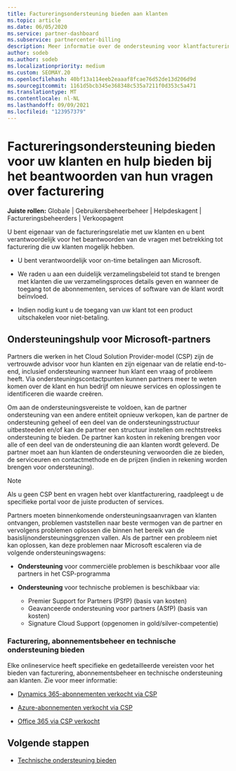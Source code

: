 ```yaml
---
title: Factureringsondersteuning bieden aan klanten
ms.topic: article
ms.date: 06/05/2020
ms.service: partner-dashboard
ms.subservice: partnercenter-billing
description: Meer informatie over de ondersteuning voor klantfacturering die nodig is Cloud Solution Provider (CSP)-programmapartners. Deze ondersteuning omvat het eigenaar zijn van de klantfactureringsrelatie en het beantwoorden van vragen over facturering.
author: sodeb
ms.author: sodeb
ms.localizationpriority: medium
ms.custom: SEOMAY.20
ms.openlocfilehash: 40bf13a114eeb2eaaaf8fcae76d52de13d206d9d
ms.sourcegitcommit: 1161d5bcb345e368348c535a7211f0d353c5a471
ms.translationtype: MT
ms.contentlocale: nl-NL
ms.lasthandoff: 09/09/2021
ms.locfileid: "123957379"
---
```

# <a name="provide-billing-support-for-your-customers-and-help-answer-their-billing-questions"></a>Factureringsondersteuning bieden voor uw klanten en hulp bieden bij het beantwoorden van hun vragen over facturering


**Juiste rollen:** Globale | Gebruikersbeheerbeheer | Helpdeskagent | Factureringsbeheerders | Verkoopagent

U bent eigenaar van de factureringsrelatie met uw klanten en u bent verantwoordelijk voor het beantwoorden van de vragen met betrekking tot facturering die uw klanten mogelijk hebben.

- U bent verantwoordelijk voor on-time betalingen aan Microsoft.

- We raden u aan een duidelijk verzamelingsbeleid tot stand te brengen met klanten die uw verzamelingsproces details geven en wanneer de toegang tot de abonnementen, services of software van de klant wordt beïnvloed.

- Indien nodig kunt u de toegang van uw klant tot een product uitschakelen voor niet-betaling.

## <a name="microsoft-partner-support-guidance"></a>Ondersteuningshulp voor Microsoft-partners

Partners die werken in het Cloud Solution Provider-model (CSP) zijn de vertrouwde advisor voor hun klanten en zijn eigenaar van de relatie end-to-end, inclusief ondersteuning wanneer hun klant een vraag of probleem heeft. Via ondersteuningscontactpunten kunnen partners meer te weten komen over de klant en hun bedrijf om nieuwe services en oplossingen te identificeren die waarde creëren.

Om aan de ondersteuningsvereiste te voldoen, kan de partner ondersteuning van een andere entiteit opnieuw verkopen, kan de partner de ondersteuning geheel of een deel van de ondersteuningsstructuur uitbesteeden en/of kan de partner een structuur instellen om rechtstreeks ondersteuning te bieden.  De partner kan kosten in rekening brengen voor alle of een deel van de ondersteuning die aan klanten wordt geleverd. De partner moet aan hun klanten de ondersteuning verwoorden die ze bieden, de serviceuren en contactmethode en de prijzen (indien in rekening worden brengen voor ondersteuning). 

>[!Note]
>Als u geen CSP bent en vragen hebt over klantfacturering, raadpleegt u de specifieke portal voor de juiste producten of services.

Partners moeten binnenkomende ondersteuningsaanvragen van klanten ontvangen, problemen vaststellen naar beste vermogen van de partner en vervolgens problemen oplossen die binnen het bereik van de basislijnondersteuningsgrenzen vallen. Als de partner een probleem niet kan oplossen, kan deze problemen naar Microsoft escaleren via de volgende ondersteuningswagens:

- **Ondersteuning** voor commerciële problemen is beschikbaar voor alle partners in het CSP-programma

- **Ondersteuning** voor technische problemen is beschikbaar via:

  - Premier Support for Partners (PSfP) (basis van kosten)
  - Geavanceerde ondersteuning voor partners (ASfP) (basis van kosten)
  - Signature Cloud Support (opgenomen in gold/silver-competentie)

### <a name="providing-billing-subscription-management-and-technical-support"></a>Facturering, abonnementsbeheer en technische ondersteuning bieden 

Elke onlineservice heeft specifieke en gedetailleerde vereisten voor het bieden van facturering, abonnementsbeheer en technische ondersteuning aan klanten. Zie voor meer informatie:

- [Dynamics 365-abonnementen verkocht via CSP](https://www.microsoftpartnercommunity.com/t5/CSP/Microsoft-Partner-Support-Guidance/m-p/5262#M30)

- [Azure-abonnementen verkocht via CSP](https://www.microsoftpartnercommunity.com/t5/CSP/Microsoft-Partner-Support-Guidance/m-p/5263#M31)

- [Office 365 via CSP verkocht](https://www.microsoftpartnercommunity.com/t5/CSP/Microsoft-Partner-Support-Guidance/m-p/5264#M32)
 
## <a name="next-steps"></a>Volgende stappen

- [Technische ondersteuning bieden](provide-technical-support.md)